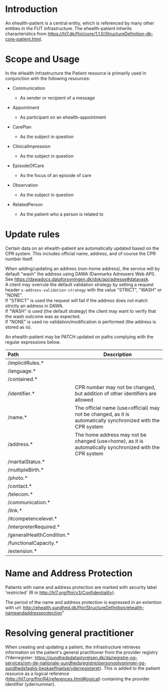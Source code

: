 # Introduction

An ehealth-patient is a central entity, which is referenced by many other entities in the FUT infrastructure. The ehealth-patient inherits characteristics from <https://hl7.dk/fhir/core/1.1.0/StructureDefinition-dk-core-patient.html>.

# Scope and Usage

In the eHealth Infrastructure the Patient resource is primarily used in conjunction with the following resources:

- Communication
  - As sender or recipient of a message

- Appointment
  - As participant on an ehealth-appointment

- CarePlan
  - As the subject in question
  
- ClinicalImpression
  - As the subject in question
  
- EpisodeOfCare
  - As the focus of an episode of care
  
- Observation
  - As the subject in question
  
- RelatedPerson
  - As the patient who a person is related to
    
# Update rules

Certain data on an ehealth-patient are automatically updated based on the CPR system. This includes official name, 
address, and of course the CPR number itself.

When adding/updating an address (non-home address), the service will by default "wash" the address using DAWA (Danmarks Adressers Web API).  
See https://dawadocs.dataforsyningen.dk/dok/api/adresse#datavask.   
A client may overrule the default validation strategy by setting a request header `x-address-validation-strategy` 
with the value "STRICT", "WASH" or "NONE".  
If "STRICT" is used the request will fail if the address does not match strictly an address in DAWA.  
If "WASH" is used (the default strategy) the client may want to verify that the wash outcome was as expected.  
If "NONE" is used no validation/modification is performed (the address is stored as is).

An ehealth-patient may be PATCH updated on paths complying with the regular expressions below.

__Path__ | __Description__ 
:--- | ---
/implicitRules.* | 
/language.* | 
/contained.* | 
/identifier.* | CPR number may not be changed, but addition of other identifiers are allowed
/name.* | The official name (use=official) may not be changed, as it is automatically synchronized with the CPR system
/address.* | The home address may not be changed (use=home), as it is automatically synchronized with the CPR system
/maritalStatus.* | 
/multipleBirth.* | 
/photo.* | 
/contact.* | 
/telecom.* | 
/communication.* | 
/link.* | 
/itcompetencelevel.* | 
/interpreterRequired.* | 
/generalHealthCondition.* | 
/functionalCapacity.* | 
/extension.* | 

# Name and Address Protection

Patients with name and address protection are marked with security label 'restricted' (R in http://hl7.org/fhir/v3/Confidentiality). 

The period of the name and address protection is expressed in an extention with url: http://ehealth.sundhed.dk/fhir/StructureDefinition/ehealth-nameandaddressprotection"

# Resolving general practitioner

When creating and updating a patient, the infrastructure retrieves information on the patient's general practitioner from the provider registry (Yderregister: https://sundhedsdatastyrelsen.dk/da/registre-og-services/om-de-nationale-sundhedsregistre/personoplysninger-og-sundhedsfaglig-beskaeftigelse/yderregisteret). This is added to the patient resource as a logical reference (http://hl7.org/fhir/R4/references.html#logical) containing the provider identifier (ydernummer).